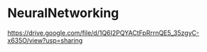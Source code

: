 # NeuralNetworking
https://drive.google.com/file/d/1Q6I2PQYACtFpRrrnQE5_35zgyC-x635O/view?usp=sharing
